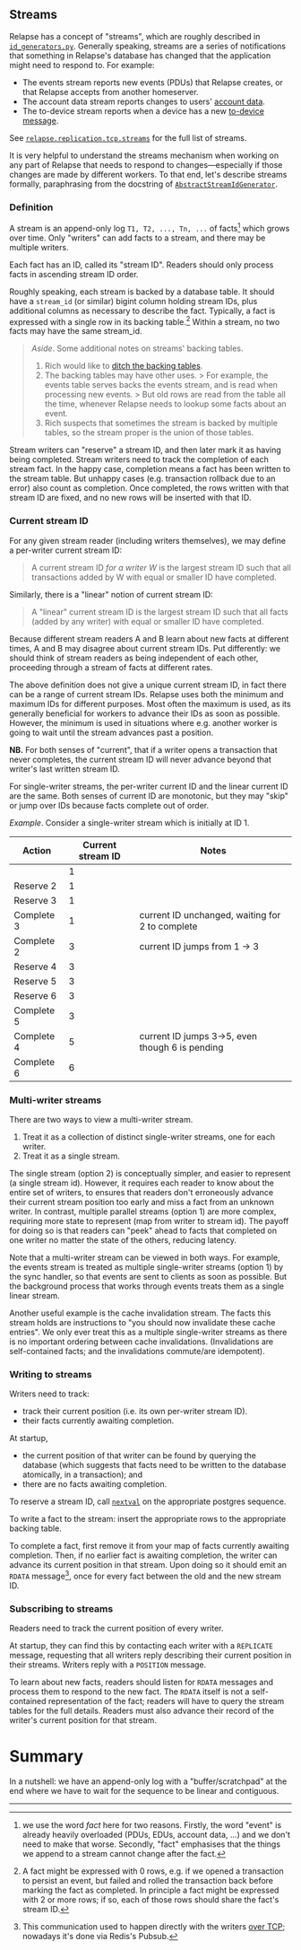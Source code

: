 ## Streams

Relapse has a concept of "streams", which are roughly described in [`id_generators.py`](
    https://github.com/clokep/relapse/blob/develop/relapse/storage/util/id_generators.py
).
Generally speaking, streams are a series of notifications that something in Relapse's database has changed that the application might need to respond to.
For example:

- The events stream reports new events (PDUs) that Relapse creates, or that Relapse accepts from another homeserver.
- The account data stream reports changes to users' [account data](https://spec.matrix.org/v1.7/client-server-api/#client-config).
- The to-device stream reports when a device has a new [to-device message](https://spec.matrix.org/v1.7/client-server-api/#send-to-device-messaging).

See [`relapse.replication.tcp.streams`](
    https://github.com/clokep/relapse/blob/develop/relapse/replication/tcp/streams/__init__.py
) for the full list of streams.

It is very helpful to understand the streams mechanism when working on any part of Relapse that needs to respond to changes—especially if those changes are made by different workers.
To that end, let's describe streams formally, paraphrasing from the docstring of [`AbstractStreamIdGenerator`](
    https://github.com/clokep/relapse/blob/a719b703d9bd0dade2565ddcad0e2f3a7a9d4c37/relapse/storage/util/id_generators.py#L96
).

### Definition

A stream is an append-only log `T1, T2, ..., Tn, ...` of facts[^1] which grows over time.
Only "writers" can add facts to a stream, and there may be multiple writers.

Each fact has an ID, called its "stream ID".
Readers should only process facts in ascending stream ID order.

Roughly speaking, each stream is backed by a database table.
It should have a `stream_id` (or similar) bigint column holding stream IDs, plus additional columns as necessary to describe the fact.
Typically, a fact is expressed with a single row in its backing table.[^2]
Within a stream, no two facts may have the same stream_id.

> _Aside_. Some additional notes on streams' backing tables.
>
> 1. Rich would like to [ditch the backing tables](https://github.com/clokep/relapse/issues/13456).
> 2. The backing tables may have other uses.
     >    For example, the events table serves backs the events stream, and is read when processing new events.
     >    But old rows are read from the table all the time, whenever Relapse needs to lookup some facts about an event.
> 3. Rich suspects that sometimes the stream is backed by multiple tables, so the stream proper is the union of those tables.

Stream writers can "reserve" a stream ID, and then later mark it as having being completed.
Stream writers need to track the completion of each stream fact.
In the happy case, completion means a fact has been written to the stream table.
But unhappy cases (e.g. transaction rollback due to an error) also count as completion.
Once completed, the rows written with that stream ID are fixed, and no new rows
will be inserted with that ID.

### Current stream ID

For any given stream reader (including writers themselves), we may define a per-writer current stream ID:

> A current stream ID _for a writer W_ is the largest stream ID such that
> all transactions added by W with equal or smaller ID have completed.

Similarly, there is a "linear" notion of current stream ID:

> A "linear" current stream ID is the largest stream ID such that
> all facts (added by any writer) with equal or smaller ID have completed.

Because different stream readers A and B learn about new facts at different times, A and B may disagree about current stream IDs.
Put differently: we should think of stream readers as being independent of each other, proceeding through a stream of facts at different rates.

The above definition does not give a unique current stream ID, in fact there can
be a range of current stream IDs. Relapse uses both the minimum and maximum IDs
for different purposes. Most often the maximum is used, as its generally
beneficial for workers to advance their IDs as soon as possible. However, the
minimum is used in situations where e.g. another worker is going to wait until
the stream advances past a position.

**NB.** For both senses of "current", that if a writer opens a transaction that never completes, the current stream ID will never advance beyond that writer's last written stream ID.

For single-writer streams, the per-writer current ID and the linear current ID are the same.
Both senses of current ID are monotonic, but they may "skip" or jump over IDs because facts complete out of order.


_Example_.
Consider a single-writer stream which is initially at ID 1.

| Action     | Current stream ID | Notes                                           |
|------------|-------------------|-------------------------------------------------|
|            | 1                 |                                                 |
| Reserve 2  | 1                 |                                                 |
| Reserve 3  | 1                 |                                                 |
| Complete 3 | 1                 | current ID unchanged, waiting for 2 to complete |
| Complete 2 | 3                 | current ID jumps from 1 -> 3                    |
| Reserve 4  | 3                 |                                                 |
| Reserve 5  | 3                 |                                                 |
| Reserve 6  | 3                 |                                                 |
| Complete 5 | 3                 |                                                 |
| Complete 4 | 5                 | current ID jumps 3->5, even though 6 is pending |
| Complete 6 | 6                 |                                                 |


### Multi-writer streams

There are two ways to view a multi-writer stream.

1. Treat it as a collection of distinct single-writer streams, one
   for each writer.
2. Treat it as a single stream.

The single stream (option 2) is conceptually simpler, and easier to represent (a single stream id).
However, it requires each reader to know about the entire set of writers, to ensures that readers don't erroneously advance their current stream position too early and miss a fact from an unknown writer.
In contrast, multiple parallel streams (option 1) are more complex, requiring more state to represent (map from writer to stream id).
The payoff for doing so is that readers can "peek" ahead to facts that completed on one writer no matter the state of the others, reducing latency.

Note that a multi-writer stream can be viewed in both ways.
For example, the events stream is treated as multiple single-writer streams (option 1) by the sync handler, so that events are sent to clients as soon as possible.
But the background process that works through events treats them as a single linear stream.

Another useful example is the cache invalidation stream.
The facts this stream holds are instructions to "you should now invalidate these cache entries".
We only ever treat this as a multiple single-writer streams as there is no important ordering between cache invalidations.
(Invalidations are self-contained facts; and the invalidations commute/are idempotent).

### Writing to streams

Writers need to track:
 - track their current position (i.e. its own per-writer stream ID).
 - their facts currently awaiting completion.

At startup,
 - the current position of that writer can be found by querying the database (which suggests that facts need to be written to the database atomically, in a transaction); and
 - there are no facts awaiting completion.

To reserve a stream ID, call [`nextval`](https://www.postgresql.org/docs/current/functions-sequence.html) on the appropriate postgres sequence.

To write a fact to the stream: insert the appropriate rows to the appropriate backing table.

To complete a fact, first remove it from your map of facts currently awaiting completion.
Then, if no earlier fact is awaiting completion, the writer can advance its current position in that stream.
Upon doing so it should emit an `RDATA` message[^3], once for every fact between the old and the new stream ID.

### Subscribing to streams

Readers need to track the current position of every writer.

At startup, they can find this by contacting each writer with a `REPLICATE` message,
requesting that all writers reply describing their current position in their streams.
Writers reply with a `POSITION` message.

To learn about new facts, readers should listen for `RDATA` messages and process them to respond to the new fact.
The `RDATA` itself is not a self-contained representation of the fact;
readers will have to query the stream tables for the full details.
Readers must also advance their record of the writer's current position for that stream.

# Summary

In a nutshell: we have an append-only log with a "buffer/scratchpad" at the end where we have to wait for the sequence to be linear and contiguous.


---

[^1]: we use the word _fact_ here for two reasons.
Firstly, the word "event" is already heavily overloaded (PDUs, EDUs, account data, ...) and we don't need to make that worse.
Secondly, "fact" emphasises that the things we append to a stream cannot change after the fact.

[^2]: A fact might be expressed with 0 rows, e.g. if we opened a transaction to persist an event, but failed and rolled the transaction back before marking the fact as completed.
In principle a fact might be expressed with 2 or more rows; if so, each of those rows should share the fact's stream ID.

[^3]: This communication used to happen directly with the writers [over TCP](../../tcp_replication.md);
nowadays it's done via Redis's Pubsub.
